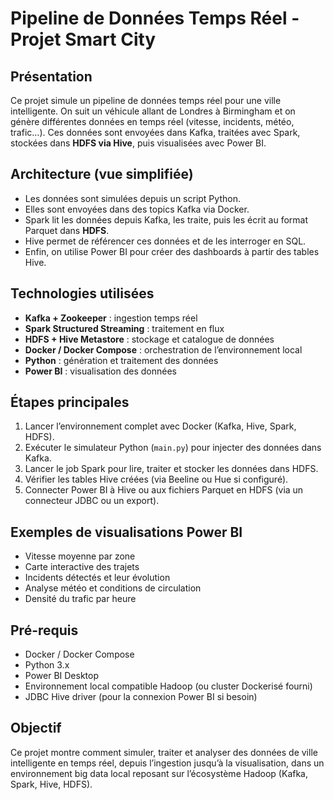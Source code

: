 # Pipeline de Données Temps Réel - Projet Smart City

## Présentation

Ce projet simule un pipeline de données temps réel pour une ville intelligente. On suit un véhicule allant de Londres à Birmingham et on génère différentes données en temps réel (vitesse, incidents, météo, trafic…). Ces données sont envoyées dans Kafka, traitées avec Spark, stockées dans **HDFS via Hive**, puis visualisées avec Power BI.

## Architecture (vue simplifiée)

- Les données sont simulées depuis un script Python.
- Elles sont envoyées dans des topics Kafka via Docker.
- Spark lit les données depuis Kafka, les traite, puis les écrit au format Parquet dans **HDFS**.
- Hive permet de référencer ces données et de les interroger en SQL.
- Enfin, on utilise Power BI pour créer des dashboards à partir des tables Hive.

## Technologies utilisées

- **Kafka + Zookeeper** : ingestion temps réel
- **Spark Structured Streaming** : traitement en flux
- **HDFS + Hive Metastore** : stockage et catalogue de données
- **Docker / Docker Compose** : orchestration de l’environnement local
- **Python** : génération et traitement des données
- **Power BI** : visualisation des données

## Étapes principales

1. Lancer l’environnement complet avec Docker (Kafka, Hive, Spark, HDFS).
2. Exécuter le simulateur Python (`main.py`) pour injecter des données dans Kafka.
3. Lancer le job Spark pour lire, traiter et stocker les données dans HDFS.
4. Vérifier les tables Hive créées (via Beeline ou Hue si configuré).
5. Connecter Power BI à Hive ou aux fichiers Parquet en HDFS (via un connecteur JDBC ou un export).

## Exemples de visualisations Power BI

- Vitesse moyenne par zone
- Carte interactive des trajets
- Incidents détectés et leur évolution
- Analyse météo et conditions de circulation
- Densité du trafic par heure

## Pré-requis

- Docker / Docker Compose
- Python 3.x
- Power BI Desktop
- Environnement local compatible Hadoop (ou cluster Dockerisé fourni)
- JDBC Hive driver (pour la connexion Power BI si besoin)

## Objectif

Ce projet montre comment simuler, traiter et analyser des données de ville intelligente en temps réel, depuis l’ingestion jusqu’à la visualisation, dans un environnement big data local reposant sur l’écosystème Hadoop (Kafka, Spark, Hive, HDFS).
